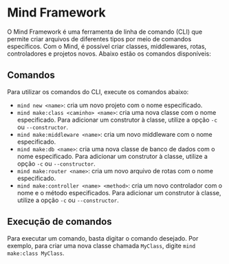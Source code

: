 # Mind Framework

O Mind Framework é uma ferramenta de linha de comando (CLI) que permite criar arquivos de diferentes tipos por meio de comandos específicos. Com o Mind, é possível criar classes, middlewares, rotas, controladores e projetos novos. Abaixo estão os comandos disponíveis:

## Comandos

Para utilizar os comandos do CLI, execute os comandos abaixo:

- `mind new <name>`: cria um novo projeto com o nome especificado.
- `mind make:class <caminho> <name>`: cria uma nova classe com o nome especificado. Para adicionar um construtor à classe, utilize a opção `-c` ou `--constructor`.
- `mind make:middleware <name>`: cria um novo middleware com o nome especificado.
- `mind make:db <name>`: cria uma nova classe de banco de dados com o nome especificado. Para adicionar um construtor à classe, utilize a opção `-c` ou `--constructor`.
- `mind make:router <name>`: cria um novo arquivo de rotas com o nome especificado.
- `mind make:controller <name> <method>`: cria um novo controlador com o nome e o método especificados. Para adicionar um construtor à classe, utilize a opção `-c` ou `--constructor`.

## Execução de comandos

Para executar um comando, basta digitar o comando desejado. Por exemplo, para criar uma nova classe chamada `MyClass`, digite `mind make:class MyClass`.
